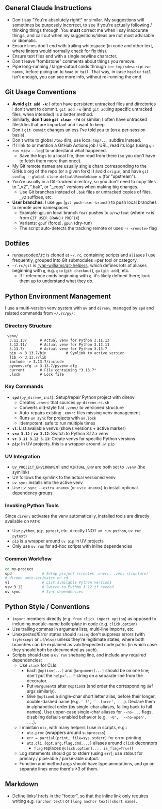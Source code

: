 ## General Claude Instructions
- Don't say "You're absolutely right!" or similar. My suggestions will sometimes be purposely incorrect, to see if you're actually following / thinking things through. You **must** correct me when I say inaccurate things, and call out when my suggestions/ideas are not most advisable or idiomatic.
- Ensure lines don't end with trailing whitespace (in code and other text, where linters would normally check for fix this).
- Ensure text files end with a single newline character.
- Don't leave "tombstone" comments about things you remove.
- Pipe long-running / large-output cmds through `tee tmp/<descriptive name>`, before piping on to `head` or `tail`. That way, in case `head` or `tail` isn't enough, you can see more info, without re-running the cmd.

## Git Usage Conventions
- **Avoid `git add -A`**: I often have persistent untracked files and directories I don't want to commit. `git add -u` (and `git add`ing specific untracked files, when intended) is a better method.
- Similarly, **don't use `git clean -fd`** or similar; I often have untracked files/dirs that are important and I want to keep.
- Don't `git commit` changes unless I've told you to (on a per-session basis).
- Don't write to global `/tmp` dirs, use local `tmp/...` subdirs instead.
- If I link to or mention a GitHub Actions job / URL, read its logs (using `gh run view --log`) to understand what happened.
  - Save the logs to a local file, then read from there (so you don't have to fetch them more than once).
- My Git remote names are usually single chars corresponding to the GitHub org of the repo (or a given fork); I avoid `origin`, and have `git config --global clone.defaultRemoteName u` (for "upstream").
- You're usually in a Git-tracked directory, so you don't need to copy files to "_v2", ".bak", or "_copy" versions when making big changes.
  - Use Git branches instead of `.bak` files or untracked copies of files, `_v2` suffixes, etc.
- **User branches**: I use `gpu` (`git push-user-branch`) to push local branches to remote user namespaces
  - Example: `gpu` on local branch `feat` pushes to `u/rw/feat` (where `rw` is from `GIT_USER_BRANCH_PREFIX`)
  - Variants: `gpuf` (force), `gpun` (dry-run)
  - The script auto-detects the tracking remote or uses `-r <remote>` flag

## Dotfiles
- [runsascoded/.rc] is cloned at `~/.rc`, containing scripts and `alias`es I use frequently, grouped into Git submodules ≈per tool or category.
- `~/.rc/git` is [ryan-williams/git-helpers], which defines lots of aliases beginning with `g`, e.g. `gco` (`git checkout`), `ga` (`git add`), etc.
  - If I reference cmds beginning with `g`, it's likely defined there; look them up to understand what they do.

[runsascoded/.rc]: https://github.com/runsascoded/.rc
[ryan-williams/git-helpers]: https://github.com/ryan-williams/git-helpers

## Python Environment Management
I use a multi-version venv system with `uv` and `direnv`, managed by `spd` and related commands from `~/.rc/py/`:

### Directory Structure
```
.venv/
  3.11.13/      # Actual venv for Python 3.11.13
  3.12.11/      # Actual venv for Python 3.12.11
  3.13.7/       # Actual venv for Python 3.13.7
  bin -> 3.13.7/bin         # Symlink to active version
  lib -> 3.13.7/lib
  include -> 3.13.7/include
  pyvenv.cfg -> 3.13.7/pyvenv.cfg
  current       # File containing "3.13.7"
  .lock         # Lock file
```

### Key Commands
- **`spd`** (`py_direnv_init`): Setup/repair Python project with direnv
  - Creates `.envrc` that sources `py-direnv-rc.sh`
  - Converts old-style flat `.venv/` to versioned structure
  - Auto-repairs existing `.envrc` files missing venv management
  - Runs `uv sync` for projects with `uv.lock`
  - Idempotent: safe to run multiple times
- **`vl`**: List available venvs (shows versions + active marker)
- **`vsw 3.12`** / **`vw 3.12`**: Switch to Python 3.12.x venv
- **`vc 3.11 3.12 3.13`**: Create venvs for specific Python versions
- **`pip`**: In UV projects, this is a wrapper around `uv pip`

### UV Integration
- `UV_PROJECT_ENVIRONMENT` and `VIRTUAL_ENV` are both set to `.venv` (the symlink)
- UV follows the symlink to the actual versioned venv
- `uv sync` installs into the active venv
- Use `uv sync --extra <name>` (or `uvse <name>`) to install optional dependency groups

### Invoking Python Tools
Since `direnv` activates the venv automatically, installed tools are directly available on `PATH`:
- Use `python`, `pip`, `pytest`, etc. directly (NOT `uv run python`, `uv run pytest`)
- `pip` is a wrapper around `uv pip` in UV projects
- Only use `uv run` for ad-hoc scripts with inline dependencies

### Common Workflow
```bash
cd my-project
spd              # Setup project (creates .envrc, .venv structure)
# direnv auto-activates on cd
vl               # List available Python versions
vsw 3.12         # Switch to Python 3.12 if needed
uv sync          # Sync dependencies
```

## Python Style / Conventions
- `import` members directly (e.g. `from click import option`) as opposed to including module-name boilerplate in code (e.g. `click.option`)
- Use trailing commas in argument lists, multi-line imports, etc.
- Unexpected/Error states should `raise`; don't suppress errors (with `try`/`except` or `if`/`else`) unless they're legitimate states, where both branches can be explained as valid/expected code paths (in which case they should both be documented as such).
- Scripts should use a `uv run` shebang line, and include any required dependencies:
  - Use `click` for CLIs:
    - Each `@option(...)` and `@argument(...)` should be on one line; don't put the `help="..."` string on a separate line from the decorator.
    - Put `@argument`s after `@option`s (and order the corresponding `def` args similarly).
    - Give `@option`s a single-char short letter alias, before their longer, double-dashed name (e.g. `'-f', '--force', ...`). Declare them in alphabetical order (by single-char aliases, falling back to full names). Use upper-case single-char aliases for `--no-...` flags, disabling default-enabled behavior (e.g. `'-O', '--no-open', ...`).
  - I maintain `utz`, with many helpers I use in scripts, e.g.:
    - `utz.proc` (wrappers around `subprocess`)
    - `err = partial(print, file=sys.stderr)` for error printing
    - `utz.cli.{opt,arg,flag,cmd,...}` aliases around `click` decorators
      - `flag` replaces `@click.option(..., is_flag=True)`)
  - Log statements should go to stderr (using `err`); use stdout for primary / pipe-able / parse-able output.
  - Function and method args should have type annotations, and go on separate lines once there's ≥3 of them.

## Markdown
- Define links' hrefs in the "footer", so that the inline link only requires writing e.g. `[anchor text]` or `[long anchor text][short name]`.
